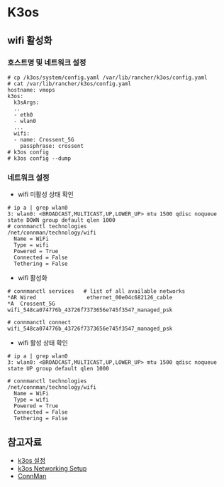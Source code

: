 # K3os 


## wifi 활성화
### 호스트명 및 네트워크 설정
```
# cp /k3os/system/config.yaml /var/lib/rancher/k3os/config.yaml
# cat /var/lib/rancher/k3os/config.yaml 
hostname: vmops
k3os:
  k3sArgs:
  ..
  - eth0
  - wlan0
  ...
  wifi:
  - name: Crossent_5G
    passphrase: crossent
# k3os config
# k3os config --dump
```
### 네트워크 설정
- wifi 미활성 상태 확인
```
# ip a | grep wlan0
3: wlan0: <BROADCAST,MULTICAST,UP,LOWER_UP> mtu 1500 qdisc noqueue state DOWN group default qlen 1000
# connmanctl technologies
/net/connman/technology/wifi
  Name = WiFi
  Type = wifi
  Powered = True
  Connected = False
  Tethering = False
```
- wifi 활성화
```
# connmanctl services   # list of all available networks
*AR Wired                ethernet_00e04c682126_cable
*A  Crossent_5G          wifi_548ca074776b_43726f7373656e745f3547_managed_psk

# connmanctl connect wifi_548ca074776b_43726f7373656e745f3547_managed_psk
```
- wifi 활성 상태 확인
```
# ip a | grep wlan0
3: wlan0: <BROADCAST,MULTICAST,UP,LOWER_UP> mtu 1500 qdisc noqueue state UP group default qlen 1000

# connmanctl technologies
/net/connman/technology/wifi
  Name = WiFi
  Type = wifi
  Powered = True
  Connected = False
  Tethering = False
```

## 참고자료
- [k3os 설정](https://github.com/rancher/k3os#configuration-reference)
- [k3os Networking Setup](https://betterprogramming.pub/k3s-k3os-kubernetes-docker-containers-installation-setup-cluster-ee9ccfd51a4d)
- [ConnMan](https://www.embeddedcomputing.com/technology/security/network-security/the-connman)
